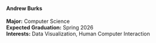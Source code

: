 #### Andrew Burks
**Major:** Computer Science<br>
**Expected Graduation:** Spring 2026<br>
**Interests:** Data Visualization, Human Computer Interaction<br>